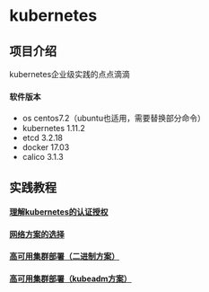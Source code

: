 # kubernetes

## 项目介绍
kubernetes企业级实践的点点滴滴

#### 软件版本
- os centos7.2（ubuntu也适用，需要替换部分命令）
- kubernetes 1.11.2
- etcd 3.2.18
- docker 17.03
- calico 3.1.3

## 实践教程
#### [理解kubernetes的认证授权][1]
#### [网络方案的选择][2]
#### [高可用集群部署（二进制方案）][3]
#### [高可用集群部署（kubeadm方案）][4]


[1]:https://gitee.com/pa/kubernetes/blob/master/docs/auth.md
[2]:https://gitee.com/pa/kubernetes/blob/master/docs/auth.md
[3]:https://gitee.com/pa/kubernetes-ha-binary
[4]:https://gitee.com/pa/kubernetes-ha-kubeadm
